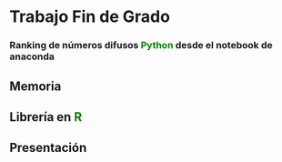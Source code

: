 # Trabajo Fin de Grado
###  Ranking de números difusos <span style="color:green">Python</span> desde el notebook de anaconda

## **Memoria**


## **Librería en <span style="color:green">R</span>**



## **Presentación**
